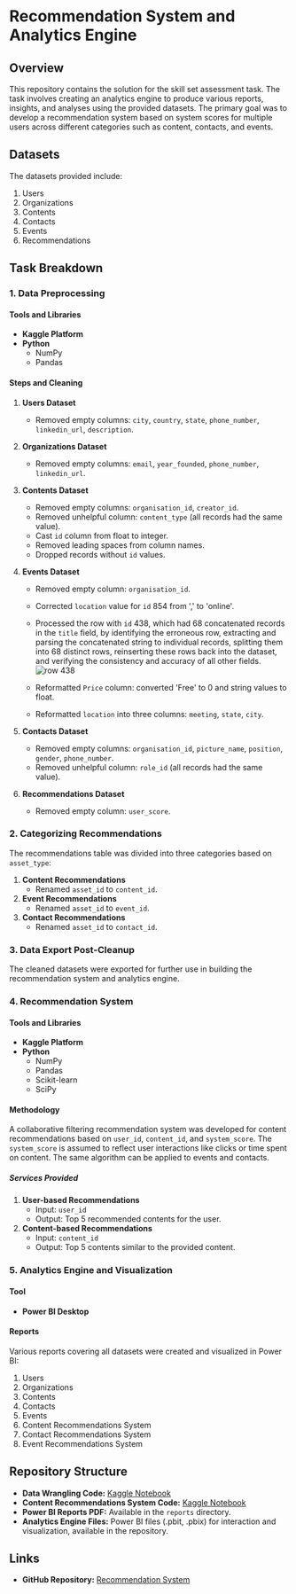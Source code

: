 # Recommendation System and Analytics Engine

## Overview

This repository contains the solution for the skill set assessment task. The task involves creating an analytics engine to produce various reports, insights, and analyses using the provided datasets. The primary goal was to develop a recommendation system based on system scores for multiple users across different categories such as content, contacts, and events.

## Datasets

The datasets provided include:
1. Users
2. Organizations
3. Contents
4. Contacts
5. Events
6. Recommendations

## Task Breakdown

### 1. Data Preprocessing

#### Tools and Libraries
- **Kaggle Platform**
- **Python**
  - NumPy
  - Pandas

#### Steps and Cleaning

1. **Users Dataset**
   - Removed empty columns: `city`, `country`, `state`, `phone_number`, `linkedin_url`, `description`.

2. **Organizations Dataset**
   - Removed empty columns: `email`, `year_founded`, `phone_number`, `linkedin_url`.

3. **Contents Dataset**
   - Removed empty columns: `organisation_id`, `creator_id`.
   - Removed unhelpful column: `content_type` (all records had the same value).
   - Cast `id` column from float to integer.
   - Removed leading spaces from column names.
   - Dropped records without `id` values.

4. **Events Dataset**
   - Removed empty column: `organisation_id`.
   - Corrected `location` value for `id` 854 from ',' to 'online'.
   - Processed the row with `id` 438, which had 68 concatenated records in the `title` field, by identifying the erroneous row, extracting and parsing the concatenated string to individual records, splitting them into 68 distinct rows, reinserting these rows back into the dataset, and verifying the consistency and accuracy of all other fields.
![row 438](https://github.com/SwAt1563/recommendation-system/assets/79475839/c0fbe17c-9c84-43a8-9bb4-83c24debb998)

   - Reformatted `Price` column: converted 'Free' to 0 and string values to float.
   - Reformatted `location` into three columns: `meeting`, `state`, `city`.

6. **Contacts Dataset**
   - Removed empty columns: `organisation_id`, `picture_name`, `position`, `gender`, `phone_number`.
   - Removed unhelpful column: `role_id` (all records had the same value).

7. **Recommendations Dataset**
   - Removed empty column: `user_score`.

### 2. Categorizing Recommendations

The recommendations table was divided into three categories based on `asset_type`:
1. **Content Recommendations**
   - Renamed `asset_id` to `content_id`.
2. **Event Recommendations**
   - Renamed `asset_id` to `event_id`.
3. **Contact Recommendations**
   - Renamed `asset_id` to `contact_id`.

### 3. Data Export Post-Cleanup

The cleaned datasets were exported for further use in building the recommendation system and analytics engine.

### 4. Recommendation System

#### Tools and Libraries
- **Kaggle Platform**
- **Python**
  - NumPy
  - Pandas
  - Scikit-learn
  - SciPy

#### Methodology

A collaborative filtering recommendation system was developed for content recommendations based on `user_id`, `content_id`, and `system_score`. The `system_score` is assumed to reflect user interactions like clicks or time spent on content. The same algorithm can be applied to events and contacts.

##### Services Provided
1. **User-based Recommendations**
   - Input: `user_id`
   - Output: Top 5 recommended contents for the user.
2. **Content-based Recommendations**
   - Input: `content_id`
   - Output: Top 5 contents similar to the provided content.

### 5. Analytics Engine and Visualization

#### Tool
- **Power BI Desktop**

#### Reports
Various reports covering all datasets were created and visualized in Power BI:
1. Users
2. Organizations
3. Contents
4. Contacts
5. Events
6. Content Recommendations System
7. Contact Recommendations System
8. Event Recommendations System

## Repository Structure

- **Data Wrangling Code:** [Kaggle Notebook](https://www.kaggle.com/code/swat1563/data-wrangling)
- **Content Recommendations System Code:** [Kaggle Notebook](https://www.kaggle.com/code/swat1563/content-recommendations-system)
- **Power BI Reports PDF:** Available in the `reports` directory.
- **Analytics Engine Files:** Power BI files (.pbit, .pbix) for interaction and visualization, available in the repository.

## Links

- **GitHub Repository:** [Recommendation System](https://github.com/SwAt1563/recommendation-system)


